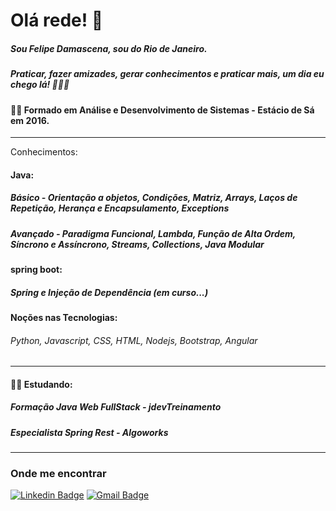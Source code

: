 # Olá rede! 👋
##### Sou Felipe Damascena, sou do Rio de Janeiro.
##### Praticar, fazer amizades, gerar conhecimentos e praticar mais, um dia eu chego lá! 🚀🚀🚀   

#### 👨‍🎓 Formado em Análise e Desenvolvimento de Sistemas - Estácio de Sá em 2016.
_________________
Conhecimentos:
#### Java:
##### Básico - Orientação a objetos, Condições, Matriz, Arrays, Laços de Repetição, Herança e Encapsulamento, Exceptions
##### Avançado - Paradigma Funcional, Lambda, Função de Alta Ordem, Síncrono e Assíncrono, Streams, Collections, Java Modular

#### spring boot:
#####  Spring e Injeção de Dependência (em curso...)

#### Noções nas Tecnologias:
###### Python, Javascript, CSS, HTML, Nodejs, Bootstrap, Angular
_________________

#### 👨‍💻 Estudando:  
##### Formação Java Web FullStack - jdevTreinamento
##### Especialista Spring Rest - Algoworks
_________________
### Onde me encontrar

[![Linkedin Badge](https://img.shields.io/badge/-Linkedin-blue?style=flat-square&logo=Linkedin&logoColor=white&link=https://www.linkedin.com/in/felipe-damascena/)](https://www.linkedin.com/in/felipe-damascena-1b86355b/)
[![Gmail Badge](https://img.shields.io/badge/-Gmail-c14438?style=flat-square&logo=Gmail&logoColor=white&link=mailto:jfdamascena@gmail.com)](mailto:jfdamascena@gmail.com)
